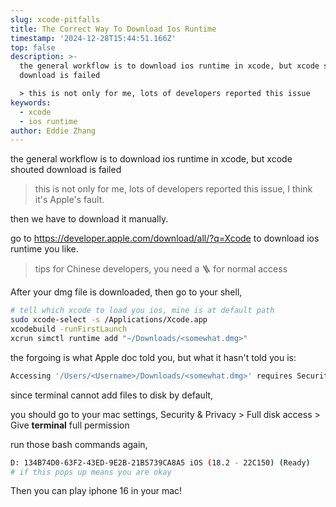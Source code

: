 ```yaml
---
slug: xcode-pitfalls
title: The Correct Way To Download Ios Runtime
timestamp: '2024-12-28T15:44:51.166Z'
top: false
description: >-
  the general workflow is to download ios runtime in xcode, but xcode shouted
  download is failed

  > this is not only for me, lots of developers reported this issue
keywords:
  - xcode
  - ios runtime
author: Eddie Zhang
---
```


the general workflow is to download ios runtime in xcode, but xcode shouted download is failed

> this is not only for me, lots of developers reported this issue, I think it's Apple's fault.

then we have to download it manually.

go to <https://developer.apple.com/download/all/?q=Xcode> to download ios runtime you like.

> tips for Chinese developers, you need a 🪜 for normal access

After your dmg file is downloaded, then go to your shell,

```bash
# tell which xcode to load you ios, mine is at default path
sudo xcode-select -s /Applications/Xcode.app
xcodebuild -runFirstLaunch
xcrun simctl runtime add "~/Downloads/<somewhat.dmg>"
```

the forgoing is what Apple doc told you, but what it hasn't told you is:

```bash
Accessing '/Users/<Username>/Downloads/<somewhat.dmg>' requires Security & Privacy approval.
```

since terminal cannot add files to disk by default,

you should go to your mac settings, Security & Privacy > Full disk access > Give **terminal** full permission

run those bash commands again,

```bash
D: 134B74D0-63F2-43ED-9E2B-21B5739CA8A5 iOS (18.2 - 22C150) (Ready)
# if this pops up means you are okay
```

Then you can play iphone 16 in your mac!
